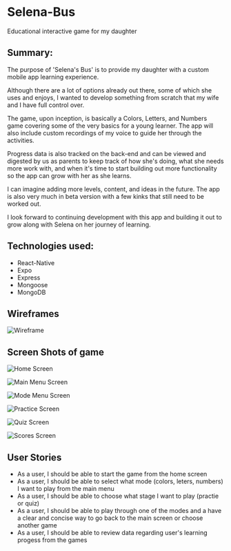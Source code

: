 # Selena-Bus
Educational interactive game for my daughter

## Summary:

The purpose of 'Selena's Bus' is to provide my daughter with a custom mobile app learning experience.

Although there are a lot of options already out there, some of which she uses and enjoys, I wanted to develop something from scratch that my wife and I have full control over. 

The game, upon inception, is basically a Colors, Letters, and Numbers game covering some of the very basics for a young learner. The app will also include custom recordings of my voice to guide her through the activities.

Progress data is also tracked on the back-end and can be viewed and digested by us as parents to keep track of how she's doing, what she needs more work with, and when it's time to start building out more functionality so the app can grow with her as she learns. 

I can imagine adding more levels, content, and ideas in the future. The app is also very much in beta version with a few kinks that still need to be worked out.

I look forward to continuing development with this app and building it out to grow along with Selena on her journey of learning. 

## Technologies used:
- React-Native
- Expo
- Express 
- Mongoose
- MongoDB

## Wireframes
![Wireframe](https://github.com/timrusin/Selena-Bus/blob/main/Selena-Bus_wireframe.png)

## Screen Shots of game
![Home Screen](https://github.com/timrusin/Selena-Bus/blob/main/assets/images/forReadme/HomeScreen.png)

![Main Menu Screen](https://github.com/timrusin/Selena-Bus/blob/main/assets/images/forReadme/MainMenuScreen.png)

![Mode Menu Screen](https://github.com/timrusin/Selena-Bus/blob/main/assets/images/forReadme/SubMenuScreen.png)

![Practice Screen](https://github.com/timrusin/Selena-Bus/blob/main/assets/images/forReadme/NumbersTouchSCreen.png)

![Quiz Screen](https://github.com/timrusin/Selena-Bus/blob/main/assets/images/forReadme/LettersQuiz.png)

![Scores Screen](https://github.com/timrusin/Selena-Bus/blob/main/assets/images/forReadme/ScoresScreen.png)

## User Stories
- As a user, I should be able to start the game from the home screen
- As a user, I should be able to select what mode (colors, leters, numbers) I want to play from the main menu
- As a user, I should be able to choose what stage I want to play (practie or quiz)
- As a user, I should be able to play through one of the modes and a have a clear and concise way to go back to the main screen or choose another game
- As a user, I should be able to review data regarding user's learning progess from the games





